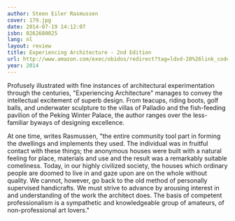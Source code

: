 ```yaml
---
author: Steen Eiler Rasmussen
cover: 179.jpg
date: 2014-07-19 14:12:07
isbn: 0262680025
lang: nl
layout: review
title: Experiencing Architecture - 2nd Edition
url: http://www.amazon.com/exec/obidos/redirect?tag=ldvd-20%26link_code=xm2%26camp=2025%26creative=165953%26path=http://www.amazon.com/gp/redirect.html%253fASIN=0262680025%2526tag=ldvd-20%2526lcode=xm2%2526cID=2025%2526ccmID=165953%2526location=/o/ASIN/0262680025%25253FSubscriptionId=0VJDVJ14KM0P0VXDCQ82
year: 2014
---
```

Profusely illustrated with fine instances of architectural experimentation through the centuries, "Experiencing Architecture" manages to convey the intellectual excitement of superb design. From teacups, riding boots, golf balls, and underwater sculpture to the villas of Palladio and the fish-feeding pavilion of the Peking Winter Palace, the author ranges over the less-familiar byways of designing excellence.
 
 At one time, writes Rasmussen, "the entire community tool part in forming the dwellings and implements they used. The individual was in fruitful contact with these things; the anonymous houses were built with a natural feeling for place, materials and use and the result was a remarkably suitable comeliness. Today, in our highly civilized society, the houses which ordinary people are doomed to live in and gaze upon are on the whole without quality. We cannot, however, go back to the old method of personally supervised handicrafts. We must strive to advance by arousing interest in and understanding of the work the architect does. The basis of competent professionalism is a sympathetic and knowledgeable group of amateurs, of non-professional art lovers."
